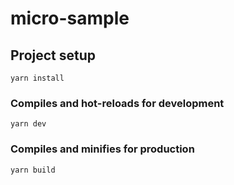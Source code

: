 # micro-sample

## Project setup
```
yarn install
```

### Compiles and hot-reloads for development
```
yarn dev
```

### Compiles and minifies for production
```
yarn build
```
